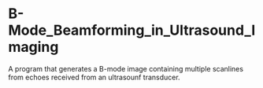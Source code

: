 # B-Mode_Beamforming_in_Ultrasound_Imaging
A program that generates a B-mode image containing multiple scanlines from echoes received from an ultrasounf transducer.
